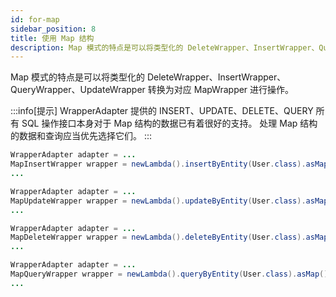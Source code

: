 ```yaml
---
id: for-map
sidebar_position: 8
title: 使用 Map 结构
description: Map 模式的特点是可以将类型化的 DeleteWrapper、InsertWrapper、QueryWrapper、UpdateWrapper 转换为对应 MapWrapper 进行操作。
---
```


Map 模式的特点是可以将类型化的 DeleteWrapper、InsertWrapper、QueryWrapper、UpdateWrapper 转换为对应 MapWrapper 进行操作。

:::info[提示]
WrapperAdapter 提供的 INSERT、UPDATE、DELETE、QUERY 所有 SQL 操作接口本身对于 Map 结构的数据已有着很好的支持。
处理 Map 结构的数据和查询应当优先选择它们。
:::

```java title='类型化 InsertWrapper 转换为 MapInsertWrapper'
WrapperAdapter adapter = ...
MapInsertWrapper wrapper = newLambda().insertByEntity(User.class).asMap();
...
```

```java title='类型化 UpdateWrapper 转换为 MapUpdateWrapper'
WrapperAdapter adapter = ...
MapUpdateWrapper wrapper = newLambda().updateByEntity(User.class).asMap();
...
```

```java title='类型化 DeleteWrapper 转换为 MapDeleteWrapper'
WrapperAdapter adapter = ...
MapDeleteWrapper wrapper = newLambda().deleteByEntity(User.class).asMap();
...
```

```java title='类型化 QueryWrapper 转换为 MapQueryWrapper'
WrapperAdapter adapter = ...
MapQueryWrapper wrapper = newLambda().queryByEntity(User.class).asMap();
...
```
